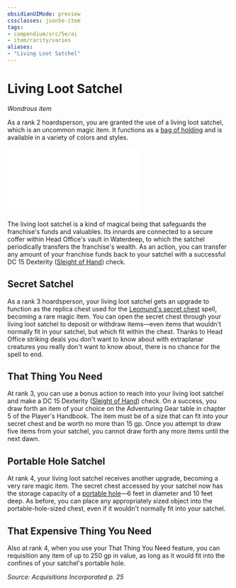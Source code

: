 ```yaml
---
obsidianUIMode: preview
cssclasses: json5e-item
tags:
- compendium/src/5e/ai
- item/rarity/varies
aliases: 
- "Living Loot Satchel"
---
```

# Living Loot Satchel
*Wondrous item*  


As a rank 2 hoardsperson, you are granted the use of a living loot satchel, which is an uncommon magic item. It functions as a [bag of holding](Mechanics/items/bag-of-holding.md) and is available in a variety of colors and styles.

![Class-Based Living Loot Satchel](Mechanics/tables/class-based-living-loot-satchel-ai.md)

The living loot satchel is a kind of magical being that safeguards the franchise's funds and valuables. Its innards are connected to a secure coffer within Head Office's vault in Waterdeep, to which the satchel periodically transfers the franchise's wealth. As an action, you can transfer any amount of your franchise funds back to your satchel with a successful DC 15 Dexterity ([Sleight of Hand](Mechanics/Rules/skills.md#Sleight%20of%20Hand)) check.

## Secret Satchel

As a rank 3 hoardsperson, your living loot satchel gets an upgrade to function as the replica chest used for the [Leomund's secret chest](Mechanics/spells/leomunds-secret-chest.md) spell, becoming a rare magic item. You can open the secret chest through your living loot satchel to deposit or withdraw items—even items that wouldn't normally fit in your satchel, but which fit within the chest. Thanks to Head Office striking deals you don't want to know about with extraplanar creatures you really don't want to know about, there is no chance for the spell to end.

## That Thing You Need

At rank 3, you can use a bonus action to reach into your living loot satchel and make a DC 15 Dexterity ([Sleight of Hand](Mechanics/Rules/skills.md#Sleight%20of%20Hand)) check. On a success, you draw forth an item of your choice on the Adventuring Gear table in chapter 5 of the Player's Handbook. The item must be of a size that can fit into your secret chest and be worth no more than 15 gp. Once you attempt to draw five items from your satchel, you cannot draw forth any more items until the next dawn.

## Portable Hole Satchel

At rank 4, your living loot satchel receives another upgrade, becoming a very rare magic item. The secret chest accessed by your satchel now has the storage capacity of a [portable hole](Mechanics/items/portable-hole.md)—6 feet in diameter and 10 feet deep. As before, you can place any appropriately sized object into the portable-hole-sized chest, even if it wouldn't normally fit into your satchel.

## That Expensive Thing You Need

Also at rank 4, when you use your That Thing You Need feature, you can requisition any item of up to 250 gp in value, as long as it would fit into the confines of your satchel's portable hole.

*Source: Acquisitions Incorporated p. 25*